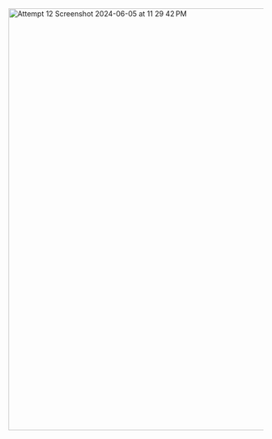 <img width="832" alt="Attempt 12 Screenshot 2024-06-05 at 11 29 42 PM" src="https://github.com/e0da/rane/assets/324632/2c47f014-93b9-4dee-826d-da066c680d96">
